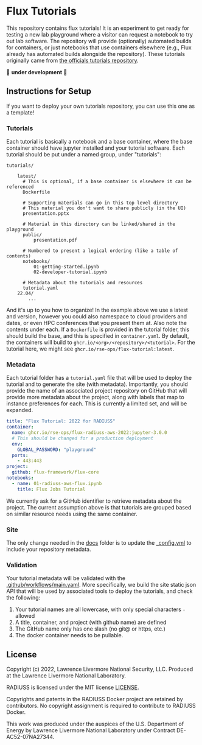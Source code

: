 # Flux Tutorials

This repository contains flux tutorials! It is an experiment to get ready
for testing a new lab playground where a visitor can request a notebook
to try out lab software. The repository will provide (optionally)
automated builds for containers, or just notebooks that use containers
elsewhere (e.g., Flux already has automated builds alongside the repository).
These tutorials originally came from [the officials tutorials repository](https://github.com/flux-framework/Tutorials).

🚧️ **under development** 🚧️

## Instructions for Setup

If you want to deploy your own tutorials repository, you can use this one as a template!

### Tutorials

Each tutorial is basically a notebook and a base container, where the base
container should have jupyter installed and your tutorial software. Each tutorial
should be put under a named group, under "tutorials":

```console
tutorials/

    latest/
      # This is optional, if a base container is elsewhere it can be referenced
      Dockerfile

      # Supporting materials can go in this top level directory
      # This material you don't want to share publicly (in the UI)
      presentation.pptx
      
      # Material in this directory can be linked/shared in the playground
      public/
          presentation.pdf

      # Numbered to present a logical ordering (like a table of contents)
      notebooks/
          01-getting-started.ipynb
          02-developer-tutorial.ipynb

      # Metadata about the tutorials and resources
      tutorial.yaml
    22.04/
        ...
```

And it's up to you how to organize! In the example above we use a latest and version,
however you could also namespace to cloud providers and dates, or even HPC conferences
that you present them at. Also note the contents under each. If a `Dockerfile`
is provided in the tutorial folder, this should build the base, and this is specified
in `container.yaml`. By default, the containers will build to `ghcr.io/<org>/<repository>/<tutorial>`.
For the tutorial here, we might see `ghcr.io/rse-ops/flux-tutorial:latest`.

### Metadata

Each tutorial folder has a `tutorial.yaml` file that will be used to deploy
the tutorial and to generate the site (with metadata). Importantly, you should
provide the name of an associated project repository on GitHub that will provide
more metadata about the project, along with labels that map to instance preferences
for each. This is currently a limited set, and will be expanded.

```yaml
title: "Flux Tutorial: 2022 for RADIUSS"
container:
  name: ghcr.io/rse-ops/flux-radiuss-aws-2022:jupyter-3.0.0
  # This should be changed for a production deployment
  env:
    GLOBAL_PASSWORD: "playground"
  ports:
    - 443:443
project:
  github: flux-framework/flux-core  
notebooks:
  - name: 01-radiuss-aws-flux.ipynb
    title: Flux Jobs Tutorial
```

We currently ask for a GitHub identifier to retrieve metadata about the project.
The current assumption above is that tutorials are grouped based on similar resource needs using the same container.

### Site

The only change needed in the [docs](docs) folder is to update the [_config.yml](_config.yml)
to include your repository metadata.

### Validation

Your tutorial metadata will be validated with the [.github/workflows/main.yaml](.github/workflows/main.yaml).
More specifically, we build the site static json API that will be used by associated tools to deploy
the tutorials, and check the following:

1. Your tutorial names are all lowercase, with only special characters `-` allowed
2. A title, container, and project (with github name) are defined
3. The GitHub name only has one slash (no git@ or https, etc.)
4. The docker container needs to be pullable.

License
-------

Copyright (c) 2022, Lawrence Livermore National Security, LLC. 
Produced at the Lawrence Livermore National Laboratory.

RADIUSS is licensed under the MIT license [LICENSE](./LICENSE).

Copyrights and patents in the RADIUSS Docker project are retained by
contributors. No copyright assignment is required to contribute to RADIUSS
Docker.

This work was produced under the auspices of the U.S. Department of
Energy by Lawrence Livermore National Laboratory under Contract
DE-AC52-07NA27344.
